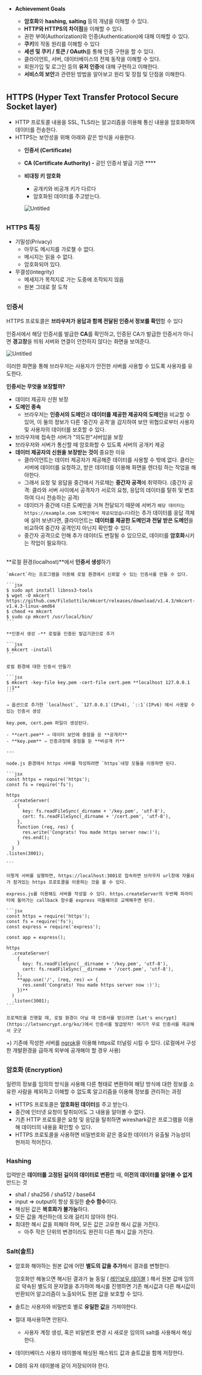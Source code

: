 - **Achievement Goals**

    - **암호화**와 **hashing, salting** 등의 개념을 이해할 수 있다.
    - **HTTP와 HTTPS의 차이점**을 이해할 수 있다.
    - 권한 부여(Authorization)와 인증(Authentication)에 대해 이해할 수 있다.
    - **쿠키**의 작동 원리를 이해할 수 있다
    - **세션 및 쿠키 / 토큰 / OAuth**를 통해 인증 구현을 할 수 있다.
    - 클라이언트, 서버, 데이터베이스의 전체 동작을 이해할 수 있다.
    - 회원가입 및 로그인 등의 **유저 인증**에 대해 구현하고 이해한다.
    - **서비스의 보안**과 관련된 방법을 알아보고 원리 및 장점 및 단점을 이해한다.


    #

## HTTPS (**H**yper **T**ext **T**ransfer **P**rotocol **S**ecure Socket layer)

- HTTP 프로토콜 내용을 SSL, TLS라는 알고리즘을 이용해 통신 내용을 암호화하여 데이터를 전송한다.
- HTTPS는 보안성을 위해 아래와 같은 방식을 사용한다.
    - **인증서 (Certificate)**
    - **CA (Certificate Authority) -** 공인 인증서 발급 기관 ****
    - **비대칭 키 암호화**
        - 공개키와 비공개 키가 다르다
        - 암호화된 데이터를 주고받는다.
        
        ![Untitled](https://s3-us-west-2.amazonaws.com/secure.notion-static.com/63c601f5-b868-461e-8f86-d45de9aff7ce/Untitled.png)
        
##
### HTTPS 특징

- 기밀성(Privacy)
    - 아무도 메시지를 가로챌 수 없다.
    - 메시지는 읽을 수 없다.
    - 암호화되어 있다.
- 무결성(integrity)
    - 메세지가 목적지로 가는 도중에 조작되지 않음
    - 원본 그대로 잘 도착
    ##

### 인증서

HTTPS 프로토콜은 **브라우저가 응답과 함께 전달된 인증서 정보를 확인**할 수 있다

인증서에서 해당 인증서를 발급한 **CA**를 확인하고, 인증된 CA가 발급한 인증서가 아니면 **경고창**을 띄워 서버와 연결이 안전하지 않다는 화면을 보여준다. 

![Untitled](https://s3-us-west-2.amazonaws.com/secure.notion-static.com/0114b958-ad36-4d62-9462-c127087f64af/Untitled.png)

이러한 화면을 통해 브라우저는 사용자가 안전한 서버를 사용할 수 있도록 사용자를 유도한다. 

**인증서는 무엇을 보장할까?**

- 데이터 제공자 신원 보장
- **도메인 종속**
    - 브라우저는 **인증서의 도메인**과 **데이터를 제공한 제공자의 도메인**을 비교할 수 있어, 이 둘의 정보가 다른 '중간자 공격'을 감지하여 보안 위협으로부터 사용자 및 사용자의 데이터를 보호할 수 있다.
- 브라우저에 접속한 서버가 "의도한"서버임을 보장
- 브라우저와 서버가 통신할 때 암호화할 수 있도록 서버의 공개키 제공
- **데이터 제공자의 신원을 보장받는 것이** 중요한 이유
    - 클라이언트는 데이터 제공자가 제공해준 데이터를 사용할 수 밖에 없다. 클라는 서버에 데이터를 요청하고, 받은 데이터를 이용해 화면을 렌더링 하는 작업을 해야한다.
    - 그래서 요청 및 응답을 중간에서 가로채는 **중간자 공격**에 취약하다. (중간자 공격: 클라와 서버 사이에서 공격자가 서로의 요청, 응답의 데이터를 탈취 및 변조하여 다시 전송하는 공격)
    - 데이터가 중간에 다른 도메인을 거쳐 전달되기 때문에 서버가 `해당 데이터는https://example.com 도메인에서 제공되었습니다`라는 추가 데이터를 응답 객체에 실어 보낸다면, 클라이언트는 **데이터를 제공한 도메인과 전달 받은 도메인**을 비교하여 중간자 공격인지 아닌지 확인할 수 있다.
    - 중간자 공격으로 인해 추가 데이터도 변질될 수 있으므로, 데이터를 **암호화**시키는 작업이 필요하다.
    ##

**로컬 환경(localhost)**에서 **인증서 생성**하기
    
    `mkcert`라는 프로그램을 이용해 로컬 환경에서 신뢰할 수 있는 인증서를 만들 수 있다. 
    
    ```jsx
    $ sudo apt install libnss3-tools
    $ wget -O mkcert https://github.com/FiloSottile/mkcert/releases/download/v1.4.3/mkcert-v1.4.3-linux-amd64
    $ chmod +x mkcert
    $ sudo cp mkcert /usr/local/bin/
    ```
    
    **인증서 생성 -** 로컬을 인증된 발급기관으로 추가 
    
    ```jsx
    $ mkcert -install
    ```
    
    로컬 환경에 대한 인증서 만들기 
    
    ```jsx
    $ mkcert -key-file key.pem -cert-file cert.pem **localhost 127.0.0.1 ::1**
    ```
    
    ⇒ 옵션으로 추가한 `localhost`, `127.0.0.1`(IPv4), `::1`(IPv6) 에서 사용할 수 있는 인증서 생성 
    
    key.pem, cert.pem 파일이 생성된다. 
    
    - **cert.pem** ⇒ 데이터 보안에 중점을 둔 **공개키**
    - **key.pem** ⇒ 인증과정에 중점을 둔 **비공개 키**
    
    ---
    
    node.js 환경에서 https 서버를 작성하려면 `https`내장 모듈을 이용하면 된다. 
    
    ```jsx
    const https = require('https'); 
    const fs = require('fs'); 
    
    https
      .createServer(
        {
          key: fs.readFileSync(_dirname + '/key.pem', 'utf-8'),
          cert: fs.readFileSync(_dirname + '/cert.pem', 'utf-8'),
        }, 
        function (req, res) {
          res.write('Congrats! You made https server now:)'); 
          res.end(); 
        }
      }
    .listen(3001);  
    
    ```
    
    이렇게 서버를 실행하면, https://localhost:3001로 접속하면 브라우저 url창에 자물쇠가 잠겨있는 https 프로토콜을 이용하는 것을 볼 수 있다. 
    
    express.js를 이용해도 서버를 작성할 수 있다. https.createServer의 두번째 파라미터에 들어가는 callback 함수를 express 미들웨어로 교체해주면 된다. 
    
    ```jsx
    const https = require('https');
    const fs = require('fs');
    const express = require('express');
    
    const app = express();
    
    https
      .createServer(
        {
          key: fs.readFileSync(__dirname + '/key.pem', 'utf-8'),
          cert: fs.readFileSync(__dirname + '/cert.pem', 'utf-8'),
        },
        **app.use('/', (req, res) => {
          res.send('Congrats! You made https server now :)');
        })**
      )
      .listen(3001);
    ```
    
    프로젝트를 진행할 때, 로컬 환경이 아닐 때 인증서를 받으려면 [Let's encrypt](https://letsencrypt.org/ko/)에서 인증서를 발급받자! 여기가 무료 인증서를 제공해서 굿굿 
    

+) 기존에 작성한 서버를 [ngrok](https://ngrok.com/)을 이용해 https로 터널링 시킬 수 있다. (로컬에서 구성한 개발환경을 급하게 외부에 공개해야 할 경우 사용)  
##

### 암호화 (Encryption)

일련의 정보를 임의의 방식을 사용해 다른 형태로 변환하여 해당 방식에 대한 정보를 소유한 사람을 제외하고 이해할 수 없도록 알고리즘을 이용해 정보를 관리하는 과정 

- HTTPS 프로토콜은 **암호화된 데이터**를 주고 받는다.
- 중간에 인터넷 요청이 탈취되어도 그 내용을 알아볼 수 없다.
- 기존 HTTP 프로토콜은 요청 및 응답을 탈취하면 wireshark같은 프로그램을 이용해 데이터의 내용을 확인할 수 있다.
- HTTPS 프로토콜을 사용하면 비밀번호와 같은 중요한 데이터가 유출될 가능성이 현저히 적어진다.

##
### Hashing

입력받은 **데이터를 고정된 길이의 데이터로 변환**할 때, **이전의 데이터를 알아볼 수 없게** 만드는 것 

- sha1 / sha256 / sha512 / base64
- input ⇒ output이 항상 동일한 **순수 함수**이다.
- 해싱된 값은 **복호화가 불가능**하다.
- 모든 값을 계산하는데 오래 걸리지 않아야 한다.
- 최대한 해시 값을 피해야 하며, 모든 값은 고유한 해시 값을 가진다.
    - 아주 작은 단위의 변경이라도 완전히 다른 해시 값을 가진다.
    
   
    
##
### Salt(솔트)

- 암호화 해야하는 원본 값에 어떤 **별도의 값을 추가**해서 결과를 변형한다.
    
    암호화만 해놓으면 해시된 결과가 늘 동일 ( [레인보우 테이블](http://wiki.hash.kr/index.php/%EB%A0%88%EC%9D%B8%EB%B3%B4%EC%9A%B0_%ED%85%8C%EC%9D%B4%EB%B8%94) ) 해서 원본 값에 임의로 약속된 별도의 문자열을 추가하여 해시를 진행하면 기존 해시값과 다른 해시값이 반환되어 알고리즘이 노출되어도 원본 값을 보호할 수 있다. 
    
- 솔트는 사용자와 비밀번호 별로 **유일한 값**을 가져야한다.
- 절대 재사용하면 안된다.
    - 사용자 계정 생성, 혹은 비밀번호 변경 시 새로운 임의의 salt를 사용해서 해싱한다.
- 데이터베이스 사용자 테이블에 해싱된 패스워드 값과 솔트값을 함께 저장한다.
- DB의 유저 테이블에 같이 저장되어야 한다.